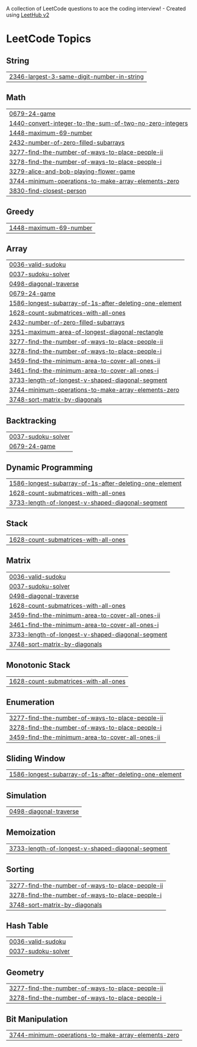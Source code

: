 A collection of LeetCode questions to ace the coding interview! - Created using [LeetHub v2](https://github.com/arunbhardwaj/LeetHub-2.0)
<!---LeetCode Topics Start-->
# LeetCode Topics
## String
|  |
| ------- |
| [2346-largest-3-same-digit-number-in-string](https://github.com/Vaibhavsingh55/leetcode-questions/tree/master/2346-largest-3-same-digit-number-in-string) |
## Math
|  |
| ------- |
| [0679-24-game](https://github.com/Vaibhavsingh55/leetcode-questions/tree/master/0679-24-game) |
| [1440-convert-integer-to-the-sum-of-two-no-zero-integers](https://github.com/Vaibhavsingh55/leetcode-questions/tree/master/1440-convert-integer-to-the-sum-of-two-no-zero-integers) |
| [1448-maximum-69-number](https://github.com/Vaibhavsingh55/leetcode-questions/tree/master/1448-maximum-69-number) |
| [2432-number-of-zero-filled-subarrays](https://github.com/Vaibhavsingh55/leetcode-questions/tree/master/2432-number-of-zero-filled-subarrays) |
| [3277-find-the-number-of-ways-to-place-people-ii](https://github.com/Vaibhavsingh55/leetcode-questions/tree/master/3277-find-the-number-of-ways-to-place-people-ii) |
| [3278-find-the-number-of-ways-to-place-people-i](https://github.com/Vaibhavsingh55/leetcode-questions/tree/master/3278-find-the-number-of-ways-to-place-people-i) |
| [3279-alice-and-bob-playing-flower-game](https://github.com/Vaibhavsingh55/leetcode-questions/tree/master/3279-alice-and-bob-playing-flower-game) |
| [3744-minimum-operations-to-make-array-elements-zero](https://github.com/Vaibhavsingh55/leetcode-questions/tree/master/3744-minimum-operations-to-make-array-elements-zero) |
| [3830-find-closest-person](https://github.com/Vaibhavsingh55/leetcode-questions/tree/master/3830-find-closest-person) |
## Greedy
|  |
| ------- |
| [1448-maximum-69-number](https://github.com/Vaibhavsingh55/leetcode-questions/tree/master/1448-maximum-69-number) |
## Array
|  |
| ------- |
| [0036-valid-sudoku](https://github.com/Vaibhavsingh55/leetcode-questions/tree/master/0036-valid-sudoku) |
| [0037-sudoku-solver](https://github.com/Vaibhavsingh55/leetcode-questions/tree/master/0037-sudoku-solver) |
| [0498-diagonal-traverse](https://github.com/Vaibhavsingh55/leetcode-questions/tree/master/0498-diagonal-traverse) |
| [0679-24-game](https://github.com/Vaibhavsingh55/leetcode-questions/tree/master/0679-24-game) |
| [1586-longest-subarray-of-1s-after-deleting-one-element](https://github.com/Vaibhavsingh55/leetcode-questions/tree/master/1586-longest-subarray-of-1s-after-deleting-one-element) |
| [1628-count-submatrices-with-all-ones](https://github.com/Vaibhavsingh55/leetcode-questions/tree/master/1628-count-submatrices-with-all-ones) |
| [2432-number-of-zero-filled-subarrays](https://github.com/Vaibhavsingh55/leetcode-questions/tree/master/2432-number-of-zero-filled-subarrays) |
| [3251-maximum-area-of-longest-diagonal-rectangle](https://github.com/Vaibhavsingh55/leetcode-questions/tree/master/3251-maximum-area-of-longest-diagonal-rectangle) |
| [3277-find-the-number-of-ways-to-place-people-ii](https://github.com/Vaibhavsingh55/leetcode-questions/tree/master/3277-find-the-number-of-ways-to-place-people-ii) |
| [3278-find-the-number-of-ways-to-place-people-i](https://github.com/Vaibhavsingh55/leetcode-questions/tree/master/3278-find-the-number-of-ways-to-place-people-i) |
| [3459-find-the-minimum-area-to-cover-all-ones-ii](https://github.com/Vaibhavsingh55/leetcode-questions/tree/master/3459-find-the-minimum-area-to-cover-all-ones-ii) |
| [3461-find-the-minimum-area-to-cover-all-ones-i](https://github.com/Vaibhavsingh55/leetcode-questions/tree/master/3461-find-the-minimum-area-to-cover-all-ones-i) |
| [3733-length-of-longest-v-shaped-diagonal-segment](https://github.com/Vaibhavsingh55/leetcode-questions/tree/master/3733-length-of-longest-v-shaped-diagonal-segment) |
| [3744-minimum-operations-to-make-array-elements-zero](https://github.com/Vaibhavsingh55/leetcode-questions/tree/master/3744-minimum-operations-to-make-array-elements-zero) |
| [3748-sort-matrix-by-diagonals](https://github.com/Vaibhavsingh55/leetcode-questions/tree/master/3748-sort-matrix-by-diagonals) |
## Backtracking
|  |
| ------- |
| [0037-sudoku-solver](https://github.com/Vaibhavsingh55/leetcode-questions/tree/master/0037-sudoku-solver) |
| [0679-24-game](https://github.com/Vaibhavsingh55/leetcode-questions/tree/master/0679-24-game) |
## Dynamic Programming
|  |
| ------- |
| [1586-longest-subarray-of-1s-after-deleting-one-element](https://github.com/Vaibhavsingh55/leetcode-questions/tree/master/1586-longest-subarray-of-1s-after-deleting-one-element) |
| [1628-count-submatrices-with-all-ones](https://github.com/Vaibhavsingh55/leetcode-questions/tree/master/1628-count-submatrices-with-all-ones) |
| [3733-length-of-longest-v-shaped-diagonal-segment](https://github.com/Vaibhavsingh55/leetcode-questions/tree/master/3733-length-of-longest-v-shaped-diagonal-segment) |
## Stack
|  |
| ------- |
| [1628-count-submatrices-with-all-ones](https://github.com/Vaibhavsingh55/leetcode-questions/tree/master/1628-count-submatrices-with-all-ones) |
## Matrix
|  |
| ------- |
| [0036-valid-sudoku](https://github.com/Vaibhavsingh55/leetcode-questions/tree/master/0036-valid-sudoku) |
| [0037-sudoku-solver](https://github.com/Vaibhavsingh55/leetcode-questions/tree/master/0037-sudoku-solver) |
| [0498-diagonal-traverse](https://github.com/Vaibhavsingh55/leetcode-questions/tree/master/0498-diagonal-traverse) |
| [1628-count-submatrices-with-all-ones](https://github.com/Vaibhavsingh55/leetcode-questions/tree/master/1628-count-submatrices-with-all-ones) |
| [3459-find-the-minimum-area-to-cover-all-ones-ii](https://github.com/Vaibhavsingh55/leetcode-questions/tree/master/3459-find-the-minimum-area-to-cover-all-ones-ii) |
| [3461-find-the-minimum-area-to-cover-all-ones-i](https://github.com/Vaibhavsingh55/leetcode-questions/tree/master/3461-find-the-minimum-area-to-cover-all-ones-i) |
| [3733-length-of-longest-v-shaped-diagonal-segment](https://github.com/Vaibhavsingh55/leetcode-questions/tree/master/3733-length-of-longest-v-shaped-diagonal-segment) |
| [3748-sort-matrix-by-diagonals](https://github.com/Vaibhavsingh55/leetcode-questions/tree/master/3748-sort-matrix-by-diagonals) |
## Monotonic Stack
|  |
| ------- |
| [1628-count-submatrices-with-all-ones](https://github.com/Vaibhavsingh55/leetcode-questions/tree/master/1628-count-submatrices-with-all-ones) |
## Enumeration
|  |
| ------- |
| [3277-find-the-number-of-ways-to-place-people-ii](https://github.com/Vaibhavsingh55/leetcode-questions/tree/master/3277-find-the-number-of-ways-to-place-people-ii) |
| [3278-find-the-number-of-ways-to-place-people-i](https://github.com/Vaibhavsingh55/leetcode-questions/tree/master/3278-find-the-number-of-ways-to-place-people-i) |
| [3459-find-the-minimum-area-to-cover-all-ones-ii](https://github.com/Vaibhavsingh55/leetcode-questions/tree/master/3459-find-the-minimum-area-to-cover-all-ones-ii) |
## Sliding Window
|  |
| ------- |
| [1586-longest-subarray-of-1s-after-deleting-one-element](https://github.com/Vaibhavsingh55/leetcode-questions/tree/master/1586-longest-subarray-of-1s-after-deleting-one-element) |
## Simulation
|  |
| ------- |
| [0498-diagonal-traverse](https://github.com/Vaibhavsingh55/leetcode-questions/tree/master/0498-diagonal-traverse) |
## Memoization
|  |
| ------- |
| [3733-length-of-longest-v-shaped-diagonal-segment](https://github.com/Vaibhavsingh55/leetcode-questions/tree/master/3733-length-of-longest-v-shaped-diagonal-segment) |
## Sorting
|  |
| ------- |
| [3277-find-the-number-of-ways-to-place-people-ii](https://github.com/Vaibhavsingh55/leetcode-questions/tree/master/3277-find-the-number-of-ways-to-place-people-ii) |
| [3278-find-the-number-of-ways-to-place-people-i](https://github.com/Vaibhavsingh55/leetcode-questions/tree/master/3278-find-the-number-of-ways-to-place-people-i) |
| [3748-sort-matrix-by-diagonals](https://github.com/Vaibhavsingh55/leetcode-questions/tree/master/3748-sort-matrix-by-diagonals) |
## Hash Table
|  |
| ------- |
| [0036-valid-sudoku](https://github.com/Vaibhavsingh55/leetcode-questions/tree/master/0036-valid-sudoku) |
| [0037-sudoku-solver](https://github.com/Vaibhavsingh55/leetcode-questions/tree/master/0037-sudoku-solver) |
## Geometry
|  |
| ------- |
| [3277-find-the-number-of-ways-to-place-people-ii](https://github.com/Vaibhavsingh55/leetcode-questions/tree/master/3277-find-the-number-of-ways-to-place-people-ii) |
| [3278-find-the-number-of-ways-to-place-people-i](https://github.com/Vaibhavsingh55/leetcode-questions/tree/master/3278-find-the-number-of-ways-to-place-people-i) |
## Bit Manipulation
|  |
| ------- |
| [3744-minimum-operations-to-make-array-elements-zero](https://github.com/Vaibhavsingh55/leetcode-questions/tree/master/3744-minimum-operations-to-make-array-elements-zero) |
<!---LeetCode Topics End-->
